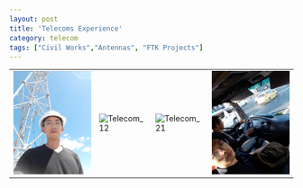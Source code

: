 ```yaml
---
layout: post
title: 'Telecoms Experience'
category: telecom
tags: ["Civil Works","Antennas", "FTK Projects"]
---
```


<table>
<tr>
<td><img alt='Telecom_11' src='/assets/img/telecom/telecom_11.jpg' width='400px'/></td>
<td><img alt='Telecom_12' src='/assets/img/telecom/telecom_12.jpg' width='400px'/></td>
<td><img alt='Telecom_21' src='/assets/img/telecom/telecom_21.jpg' width='400px'/></td>
<td><img alt='Telecom_22' src='/assets/img/telecom/telecom_22.jpg' width='400px'/></td>
</tr>
</table>